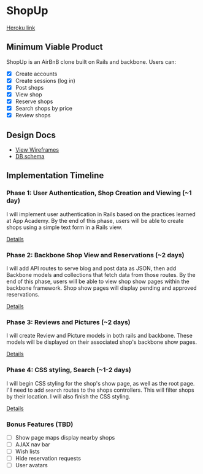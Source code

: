 # ShopUp

[Heroku link][heroku]

[heroku]: http://shopupshopup.herokuapp.com

## Minimum Viable Product
ShopUp is an AirBnB clone built on Rails and backbone. Users can:

- [x] Create accounts
- [x] Create sessions (log in)
- [x] Post shops
- [x] View shop
- [x] Reserve shops
- [x] Search shops by price
- [x] Review shops

## Design Docs
* [View Wireframes][views]
* [DB schema][schema]

[views]: ./docs/views.md
[schema]: ./docs/schema.md

## Implementation Timeline

### Phase 1: User Authentication, Shop Creation and Viewing (~1 day)
I will implement user authentication in Rails based on the practices learned at
App Academy. By the end of this phase, users will be able to create shops using
a simple text form in a Rails view.

[Details][phase-one]

### Phase 2: Backbone Shop View and Reservations (~2 days)
I will add API routes to serve blog and post data as JSON, then add Backbone
models and collections that fetch data from those routes. By the end of this
phase, users will be able to view shop show pages within the backbone framework.
Shop show pages will display pending and approved reservations.

[Details][phase-two]

### Phase 3: Reviews and Pictures (~2 days)
I will create Review and Picture models in both rails and backbone. These models
will be displayed on their associated shop's backbone show pages.

[Details][phase-three]

### Phase 4: CSS styling, Search (~1-2 days)
I will begin CSS styling for the shop's show page, as well as the root page.
I'll need to add `search` routes to the shops controllers. This will filter
shops by their location. I will also finish the CSS styling.

[Details][phase-four]

### Bonus Features (TBD)
- [ ] Show page maps display nearby shops
- [ ] AJAX nav bar
- [ ]	Wish lists
- [ ]	Hide reservation requests
- [ ] User avatars

[phase-one]: ./docs/phases/phase1.md
[phase-two]: ./docs/phases/phase2.md
[phase-three]: ./docs/phases/phase3.md
[phase-four]: ./docs/phases/phase4.md
[phase-five]: ./docs/phases/phase5.md

